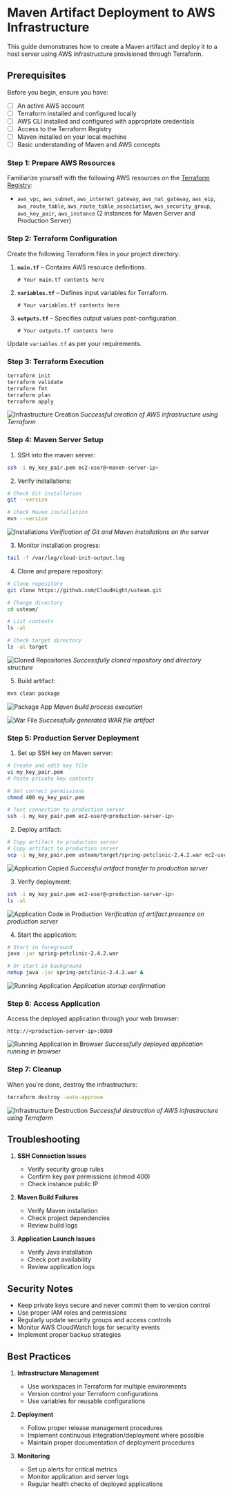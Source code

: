 # Maven Artifact Deployment to AWS Infrastructure

This guide demonstrates how to create a Maven artifact and deploy it to a host server using AWS infrastructure provisioned through Terraform.

## Prerequisites

Before you begin, ensure you have:

- [ ] An active AWS account
- [ ] Terraform installed and configured locally
- [ ] AWS CLI installed and configured with appropriate credentials
- [ ] Access to the Terraform Registry
- [ ] Maven installed on your local machine
- [ ] Basic understanding of Maven and AWS concepts

### Step 1: Prepare AWS Resources

Familiarize yourself with the following AWS resources on the [Terraform Registry](https://registry.terraform.io/):

- `aws_vpc`, `aws_subnet`, `aws_internet_gateway`, `aws_nat_gateway`, `aws_eip`, `aws_route_table`, `aws_route_table_association`, `aws_security_group`, `aws_key_pair`, `aws_instance` (2 instances for Maven Server and Production Server)

### Step 2: Terraform Configuration

Create the following Terraform files in your project directory:

1. **`main.tf`** – Contains AWS resource definitions.

   ```hcl
   # Your main.tf contents here
   ```

2. **`variables.tf`** – Defines input variables for Terraform.

   ```hcl
   # Your variables.tf contents here
   ```

3. **`outputs.tf`** – Specifies output values post-configuration.

   ```hcl
   # Your outputs.tf contents here
   ```

Update `variables.tf` as per your requirements.

### Step 3: Terraform Execution

```bash
terraform init
terraform validate
terraform fmt
terraform plan
terraform apply
```

![Infrastructure Creation](imgs/1.infra_creation.png)
*Successful creation of AWS infrastructure using Terraform*

### Step 4: Maven Server Setup

1. SSH into the maven server:
```bash
ssh -i my_key_pair.pem ec2-user@<maven-server-ip>
```

2. Verify installations:
```bash
# Check Git installation
git --version

# Check Maven installation
mvn --version
```

![Installations](imgs/2.verify_installations.png)
*Verification of Git and Maven installations on the server*

3. Monitor installation progress:
```bash
tail -f /var/log/cloud-init-output.log
```

4. Clone and prepare repository:
```bash
# Clone repository
git clone https://github.com/CloudHight/usteam.git

# Change directory
cd usteam/

# List contents
ls -al

# Check target directory
ls -al target
```

![Cloned Repositories](imgs/3.cloned_repo.png)
*Successfully cloned repository and directory structure*

5. Build artifact:
```bash
mvn clean package
```

![Package App](imgs/4.mvn_package.png)
*Maven build process execution*

![War File](imgs/5.packaged_app.png)
*Successfully generated WAR file artifact*

### Step 5: Production Server Deployment

1. Set up SSH key on Maven server:
```bash
# Create and edit key file
vi my_key_pair.pem
# Paste private key contents

# Set correct permissions
chmod 400 my_key_pair.pem

# Test connection to production server
ssh -i my_key_pair.pem ec2-user@<production-server-ip>
```

2. Deploy artifact:
```bash
# Copy artifact to production server
# Copy artifact to production server
scp -i my_key_pair.pem usteam/target/spring-petclinic-2.4.2.war ec2-user@<production-server-ip>:
```

![Application Copied](imgs/6.application_copied.png)
*Successful artifact transfer to production server*

3. Verify deployment:
```bash
ssh -i my_key_pair.pem ec2-user@<production-server-ip>
ls -al
```

![Application Code in Production](imgs/7.app_code_prod.png)
*Verification of artifact presence on production server*

4. Start the application:
```bash
# Start in foreground
java -jar spring-petclinic-2.4.2.war

# Or start in background
nohup java -jar spring-petclinic-2.4.2.war &
```

![Running Application](imgs/8.running_app.png)
*Application startup confirmation*

### Step 6: Access Application

Access the deployed application through your web browser:
```
http://<production-server-ip>:8080
```

![Running Application in Browser](imgs/9.app_browser.png)
*Successfully deployed application running in browser*

### Step 7: Cleanup

When you're done, destroy the infrastructure:
```bash
terraform destroy -auto-approve
```

![Infrastructure Destruction](imgs/10.infra_destroy.png)
*Successful destruction of AWS infrastructure using Terraform*

## Troubleshooting

1. **SSH Connection Issues**
   - Verify security group rules
   - Confirm key pair permissions (chmod 400)
   - Check instance public IP

2. **Maven Build Failures**
   - Verify Maven installation
   - Check project dependencies
   - Review build logs

3. **Application Launch Issues**
   - Verify Java installation
   - Check port availability
   - Review application logs

## Security Notes

- Keep private keys secure and never commit them to version control
- Use proper IAM roles and permissions
- Regularly update security groups and access controls
- Monitor AWS CloudWatch logs for security events
- Implement proper backup strategies

## Best Practices

1. **Infrastructure Management**
   - Use workspaces in Terraform for multiple environments
   - Version control your Terraform configurations
   - Use variables for reusable configurations

2. **Deployment**
   - Follow proper release management procedures
   - Implement continuous integration/deployment where possible
   - Maintain proper documentation of deployment procedures

3. **Monitoring**
   - Set up alerts for critical metrics
   - Monitor application and server logs
   - Regular health checks of deployed applications